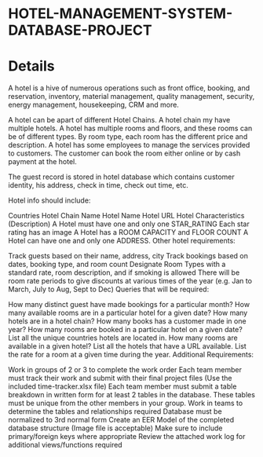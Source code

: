 # HOTEL-MANAGEMENT-SYSTEM-DATABASE-PROJECT

# Details

A hotel is a hive of numerous operations such as front office, booking, and reservation, inventory, material management, quality management, security, energy management, housekeeping, CRM and more.

A hotel can be apart of different Hotel Chains. A hotel chain my have multiple hotels. A hotel has multiple rooms and floors, and these rooms can be of different types. By room type, each room has the different price and description. A hotel has some employees to manage the services provided to customers. The customer can book the room either online or by cash payment at the hotel.

The guest record is stored in hotel database which contains customer identity, his address, check in time, check out time, etc.

Hotel info should include:

Countries
Hotel Chain Name
Hotel Name
Hotel URL
Hotel Characteristics (Description)
A Hotel must have one and only one STAR_RATING
Each star rating has an image
A Hotel has a ROOM CAPACITY and FLOOR COUNT
A Hotel can have one and only one ADDRESS.
Other hotel requirements:

Track guests based on their name, address, city
Track bookings based on dates, booking type, and room count
Designate Room Types with a standard rate, room description, and if smoking is allowed
There will be room rate periods to give discounts at various times of the year (e.g. Jan to March, July to Aug, Sept to Dec)
Queries that will be required:

How many distinct guest have made bookings for a particular month?
How many available rooms are in a particular hotel for a given date?
How many hotels are in a hotel chain?
How many books has a customer made in one year?
How many rooms are booked in a particular hotel on a given date?
List all the unique countries hotels are located in.
How many rooms are available in a given hotel?
List all the hotels that have a URL available.
List the rate for a room at a given time during the year.
Additional Requirements:

Work in groups of 2 or 3 to complete the work order
Each team member must track their work and submit with their final project files (Use the included time-tracker.xlsx file)
Each team member must submit a table breakdown in written form for at least 2 tables in the database. These tables must be unique from the other members in your group.
Work in teams to determine the tables and relationships required
Database must be normalized to 3rd normal form
Create an EER Model of the completed database structure (Image file is acceptable)
Make sure to include primary/foreign keys where appropriate
Review the attached work log for additional views/functions required
